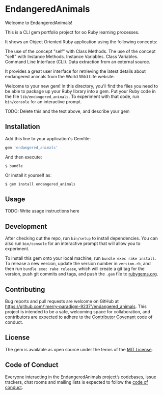 # EndangeredAnimals

Welcome to EndangeredAnimals! 

This is a CLI gem portfolio project for oo Ruby learning processes.

It shows an Object Oriented Ruby application using the following concepts:

The use of the concept "self" with Class Methods.
The use of the concept "self" with Instance Methods.
Instance Variables.
Class Variables.
Command Line Interface (CLI).
Data extraction from an external source.

It provides a great user interface for retrieving the latest details about endangered animals from the World Wild Life website. 





Welcome to your new gem! In this directory, you'll find the files you need to be able to package up your Ruby library into a gem. Put your Ruby code in the file `lib/endangered_animals`. To experiment with that code, run `bin/console` for an interactive prompt.

TODO: Delete this and the text above, and describe your gem

## Installation

Add this line to your application's Gemfile:

```ruby
gem 'endangered_animals'
```

And then execute:

    $ bundle

Or install it yourself as:

    $ gem install endangered_animals

## Usage

TODO: Write usage instructions here

## Development

After checking out the repo, run `bin/setup` to install dependencies. You can also run `bin/console` for an interactive prompt that will allow you to experiment.

To install this gem onto your local machine, run `bundle exec rake install`. To release a new version, update the version number in `version.rb`, and then run `bundle exec rake release`, which will create a git tag for the version, push git commits and tags, and push the `.gem` file to [rubygems.org](https://rubygems.org).

## Contributing

Bug reports and pull requests are welcome on GitHub at https://github.com/'merry-paradigm-9237'/endangered_animals. This project is intended to be a safe, welcoming space for collaboration, and contributors are expected to adhere to the [Contributor Covenant](http://contributor-covenant.org) code of conduct.

## License

The gem is available as open source under the terms of the [MIT License](https://opensource.org/licenses/MIT).

## Code of Conduct

Everyone interacting in the EndangeredAnimals project’s codebases, issue trackers, chat rooms and mailing lists is expected to follow the [code of conduct](https://github.com/'merry-paradigm-9237'/endangered_animals/blob/master/CODE_OF_CONDUCT.md).
